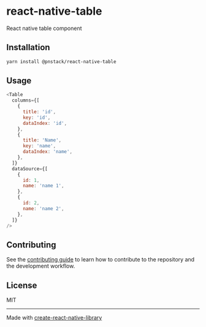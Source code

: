 # react-native-table

React native table component

## Installation

```sh
yarn install @pnstack/react-native-table
```

## Usage

```js
<Table
  columns={[
    {
      title: 'id',
      key: 'id',
      dataIndex: 'id',
    },
    {
      title: 'Name',
      key: 'name',
      dataIndex: 'name',
    },
  ]}
  dataSource={[
    {
      id: 1,
      name: 'name 1',
    },
    {
      id: 2,
      name: 'name 2',
    },
  ]}
/>
```

## Contributing

See the [contributing guide](CONTRIBUTING.md) to learn how to contribute to the repository and the development workflow.

## License

MIT

---

Made with [create-react-native-library](https://github.com/callstack/react-native-builder-bob)
